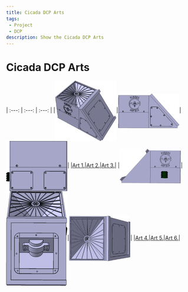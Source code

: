 ```yaml
---
title: Cicada DCP Arts
tags: 
 - Project
 - DCP
description: Show the Cicada DCP Arts
---
```


# Cicada DCP Arts

| :---: | :---: | :---: |
|<img src="../../assets/img/arts/a1.png" align="center" height="auto" width="33%">|<img src="../../assets/img/arts/a2.png" align="center" height="auto" width="33%">|<img src="../../assets/img/arts/a3.png" align="center" height="auto" width="33%">|
|<a href="../../assets/img/arts/a1.png" target="_blank">Art 1.</a>|<a href="../../assets/img/arts/a2.png" target="_blank">Art 2.</a>|<a href="../../assets/img/arts/a3.png" target="_blank">Art 3.</a>|
|<img src="../../assets/img/arts/a4.png" align="center" height="auto" width="33%">|<img src="../../assets/img/arts/a5.png" align="center" height="auto" width="33%">|<img src="../../assets/img/arts/a6.png" align="center" height="auto" width="33%">|
|<a href="../../assets/img/arts/a4.png" target="_blank">Art 4.</a>|<a href="../../assets/img/arts/a5.png" target="_blank">Art 5.</a>|<a href="../../assets/img/arts/a6.png" target="_blank">Art 6.</a>|

